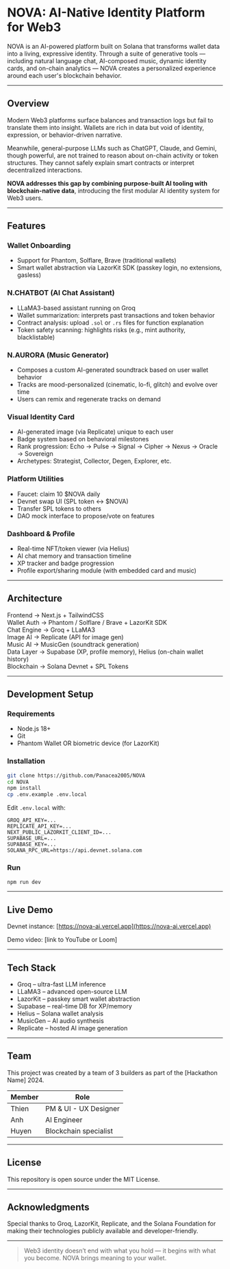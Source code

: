 # NOVA: AI-Native Identity Platform for Web3

NOVA is an AI-powered platform built on Solana that transforms wallet data into a living, expressive identity. Through a suite of generative tools — including natural language chat, AI-composed music, dynamic identity cards, and on-chain analytics — NOVA creates a personalized experience around each user's blockchain behavior.

---

## Overview

Modern Web3 platforms surface balances and transaction logs but fail to translate them into insight. Wallets are rich in data but void of identity, expression, or behavior-driven narrative.

Meanwhile, general-purpose LLMs such as ChatGPT, Claude, and Gemini, though powerful, are not trained to reason about on-chain activity or token structures. They cannot safely explain smart contracts or interpret decentralized interactions.

**NOVA addresses this gap by combining purpose-built AI tooling with blockchain-native data**, introducing the first modular AI identity system for Web3 users.

---

## Features

### Wallet Onboarding

- Support for Phantom, Solflare, Brave (traditional wallets)
- Smart wallet abstraction via LazorKit SDK (passkey login, no extensions, gasless)

### N.CHATBOT (AI Chat Assistant)

- LLaMA3-based assistant running on Groq
- Wallet summarization: interprets past transactions and token behavior
- Contract analysis: upload `.sol` or `.rs` files for function explanation
- Token safety scanning: highlights risks (e.g., mint authority, blacklistable)

### N.AURORA (Music Generator)

- Composes a custom AI-generated soundtrack based on user wallet behavior
- Tracks are mood-personalized (cinematic, lo-fi, glitch) and evolve over time
- Users can remix and regenerate tracks on demand

### Visual Identity Card

- AI-generated image (via Replicate) unique to each user
- Badge system based on behavioral milestones
- Rank progression: Echo → Pulse → Signal → Cipher → Nexus → Oracle → Sovereign
- Archetypes: Strategist, Collector, Degen, Explorer, etc.

### Platform Utilities

- Faucet: claim 10 $NOVA daily
- Devnet swap UI (SPL token ↔ $NOVA)
- Transfer SPL tokens to others
- DAO mock interface to propose/vote on features

### Dashboard & Profile

- Real-time NFT/token viewer (via Helius)
- AI chat memory and transaction timeline
- XP tracker and badge progression
- Profile export/sharing module (with embedded card and music)

---

## Architecture

Frontend       → Next.js + TailwindCSS  
Wallet Auth    → Phantom / Solflare / Brave + LazorKit SDK  
Chat Engine    → Groq + LLaMA3  
Image AI       → Replicate (API for image gen)  
Music AI       → MusicGen (soundtrack generation)  
Data Layer     → Supabase (XP, profile memory), Helius (on-chain wallet history)  
Blockchain     → Solana Devnet + SPL Tokens  

---

## Development Setup

### Requirements

- Node.js 18+
- Git
- Phantom Wallet OR biometric device (for LazorKit)

### Installation

```bash
git clone https://github.com/Panacea2005/NOVA
cd NOVA
npm install
cp .env.example .env.local
```

Edit `.env.local` with:

```env
GROQ_API_KEY=...
REPLICATE_API_KEY=...
NEXT_PUBLIC_LAZORKIT_CLIENT_ID=...
SUPABASE_URL=...
SUPABASE_KEY=...
SOLANA_RPC_URL=https://api.devnet.solana.com
```

### Run

```bash
npm run dev
```

---

## Live Demo

Devnet instance: [https://nova-ai.vercel.app](https://nova-ai.vercel.app)

Demo video: [link to YouTube or Loom]

---

## Tech Stack

- Groq – ultra-fast LLM inference  
- LLaMA3 – advanced open-source LLM  
- LazorKit – passkey smart wallet abstraction  
- Supabase – real-time DB for XP/memory  
- Helius – Solana wallet analysis  
- MusicGen – AI audio synthesis  
- Replicate – hosted AI image generation

---

## Team

This project was created by a team of 3 builders as part of the [Hackathon Name] 2024.

| Member        | Role                |
|---------------|---------------------|
| Thien   | PM & UI - UX Designer |
| Anh   | AI Engineer |
| Huyen   | Blockchain specialist |

---

## License

This repository is open source under the MIT License.

---

## Acknowledgments

Special thanks to Groq, LazorKit, Replicate, and the Solana Foundation for making their technologies publicly available and developer-friendly.

---

> Web3 identity doesn’t end with what you hold — it begins with what you become. NOVA brings meaning to your wallet.
